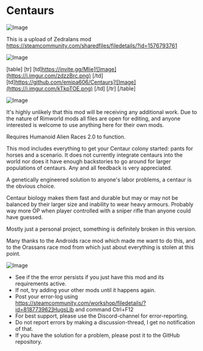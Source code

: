 # Centaurs

![Image](https://i.imgur.com/WAEzk68.png)

This is a upload of Zedralans mod
	https://steamcommunity.com/sharedfiles/filedetails/?id=1576793761

![Image](https://i.imgur.com/7Gzt3Rg.png)


[table]
	[tr]
		[td]https://invite.gg/Mlie]![Image](https://i.imgur.com/zdzzBrc.png)
[/td]
		[td]https://github.com/emipa606/Centaurs]![Image](https://i.imgur.com/kTkpTOE.png)
[/td]
	[/tr]
[/table]
	
![Image](https://i.imgur.com/NOW7jU1.png)


It&apos;s highly unlikely that this mod will be receiving any additional work. Due to the nature of Rimworld mods all files are open for editing, and anyone interested is welcome to use anything here for their own mods.



Requires Humanoid Alien Races 2.0 to function.

This mod includes everything to get your Centaur colony started: pants for horses and a scenario. 
It does not currently integrate centaurs into the world nor does it have enough backstories to go around for larger populations of centaurs. Any and all feedback is very appreciated.



A genetically engineered solution to anyone&apos;s labor problems, a centaur is the obvious choice.

Centaur biology makes them fast and durable but may or may not be balanced by their larger size and inability to wear heavy armours. Probably way more OP when player controlled with a sniper rifle than anyone could have guessed.

Mostly just a personal project, something is definitely broken in this version.



Many thanks to the Androids race mod which made me want to do this, and to the Orassans race mod from which just about everything is stolen at this point.


![Image](https://i.imgur.com/Rs6T6cr.png)



-  See if the the error persists if you just have this mod and its requirements active.
-  If not, try adding your other mods until it happens again.
-  Post your error-log using https://steamcommunity.com/workshop/filedetails/?id=818773962]HugsLib and command Ctrl+F12
-  For best support, please use the Discord-channel for error-reporting.
-  Do not report errors by making a discussion-thread, I get no notification of that.
-  If you have the solution for a problem, please post it to the GitHub repository.




